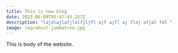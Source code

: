 ```yaml
---
title: This is new blog
date: 2023-06-09T05:47:43.257Z
description: "lajdlajlafjlalfjljfl ajf ajfl aj flaj afjal fal "
image: img/about-jumbotron.jpg
---
```

T﻿his is body of the website.